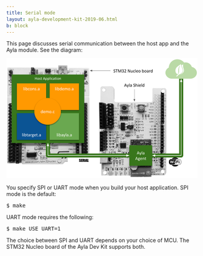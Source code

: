 ```yaml
---
title: Serial mode
layout: ayla-development-kit-2019-06.html
b: block
---
```


This page discusses serial communication between the host app and the Ayla module. See the diagram:

<img src="../host-application.png" width=600>

You specify SPI or UART mode when you build your host application. SPI mode is the default:

<pre>
$ make
</pre>

UART mode requires the following:

<pre>
$ make USE_UART=1
</pre>

The choice between SPI and UART depends on your choice of MCU. The STM32 Nucleo board of the Ayla Dev Kit supports both. 
